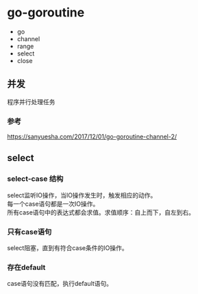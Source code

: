 # go-goroutine



- go
- channel
- range
- select
- close

## 并发

程序并行处理任务





### 参考

https://sanyuesha.com/2017/12/01/go-goroutine-channel-2/



## select

### select-case 结构

select监听IO操作，当IO操作发生时，触发相应的动作。  
每一个case语句都是一次IO操作。  
所有case语句中的表达式都会求值。求值顺序：自上而下，自左到右。



### 只有case语句

select阻塞，直到有符合case条件的IO操作。

### 存在default

case语句没有匹配，执行default语句。

